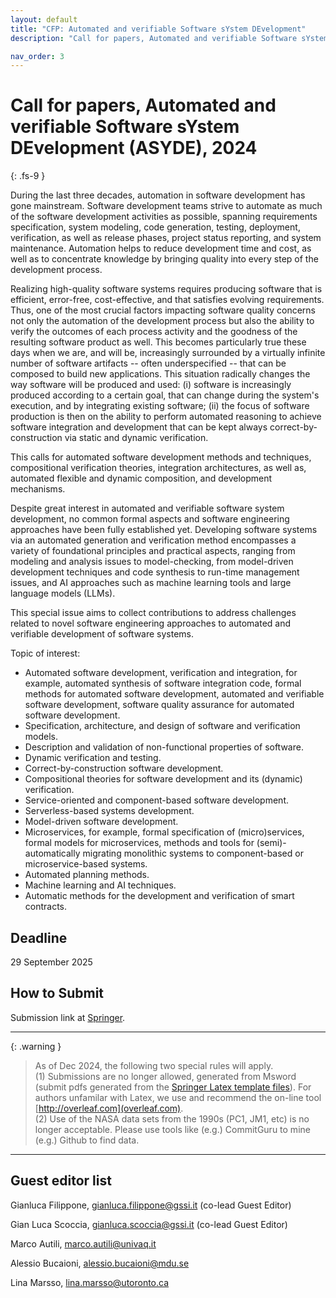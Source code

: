 ```yaml
---
layout: default
title: "CFP: Automated and verifiable Software sYstem DEvelopment"
description: "Call for papers, Automated and verifiable Software sYstem DEvelopment (ASYDE), 2024"

nav_order: 3
---
```


# Call for papers, Automated and verifiable Software sYstem DEvelopment (ASYDE), 2024
{: .fs-9 }

During the last three decades, automation in software development has gone mainstream. Software development teams strive to automate as much of the software development activities as possible, spanning requirements specification, system modeling, code generation, testing, deployment, verification, as well as release phases, project status reporting, and system maintenance. Automation helps to reduce development time and cost, as well as to concentrate knowledge by bringing quality into every step of the development process. 

Realizing high-quality software systems requires producing software that is efficient, error-free, cost-effective, and that satisfies evolving requirements. Thus, one of the most crucial factors impacting software quality concerns not only the automation of the development process but also the ability to verify the outcomes of each process activity and the goodness of the resulting software product as well. This becomes particularly true these days when we are, and will be, increasingly surrounded by a virtually infinite number of software artifacts -- often underspecified -- that can be composed to build new applications. This situation radically changes the way software will be produced and used: (i) software is increasingly produced according to a certain goal, that can change during the system's execution, and by integrating existing software; (ii) the focus of software production is then on the ability to perform automated reasoning to achieve software integration and development that can be kept always correct-by-construction via static and dynamic verification.

This calls for automated software development methods and techniques, compositional verification theories, integration architectures, as well as, automated flexible and dynamic composition, and development mechanisms.

Despite great interest in automated and verifiable software system development, no common formal aspects and software engineering approaches have been fully established yet. Developing software systems via an automated generation and verification method encompasses a variety of foundational principles and practical aspects, ranging from modeling and analysis issues to model-checking, from model-driven development techniques and code synthesis to run-time management issues, and AI approaches such as machine learning tools and large language models (LLMs).

This special issue aims to collect contributions to address challenges related to novel software engineering approaches to automated and verifiable development of software systems.

Topic of interest:

- Automated software development, verification and integration, for example, automated synthesis of software integration code, formal methods for automated software development, automated and verifiable software development, software quality assurance for automated software development.
- Specification, architecture, and design of software and verification models.
- Description and validation of non-functional properties of software.
-  Dynamic verification and testing.
- Correct-by-construction software development.
- Compositional theories for software development and its (dynamic) verification.
- Service-oriented and component-based software development.
- Serverless-based systems development.
 - Model-driven software development.
- Microservices, for example, formal specification of (micro)services, formal models for microservices, methods and tools for (semi)-automatically migrating monolithic systems to component-based or microservice-based systems.
- Automated planning methods.
- Machine learning and AI techniques.
- Automatic methods for the development and verification of smart contracts.

## Deadline

29 September 2025

## How to Submit

Submission link at [Springer](https://link.springer.com/collections/jiefjicgje).

---

{: .warning }  
> As of Dec 2024, the following two special rules will apply. <br>(1) Submissions are no longer allowed, generated from Msword (submit pdfs generated from the
[Springer Latex template files](https://resource-cms.springernature.com/springer-cms/rest/v1/content/18782940/data/v11)). For authors unfamilar with Latex, we use and recommend the on-line tool [http://overleaf.com](overleaf.com). <br>
(2) Use of the NASA data sets from the 1990s (PC1, JM1, etc) is no longer acceptable. Please use tools like (e.g.) CommitGuru to mine (e.g.) Github to find data.

---
## Guest editor list

Gianluca Filippone, gianluca.filippone@gssi.it (co-lead Guest Editor)

Gian Luca Scoccia, gianluca.scoccia@gssi.it (co-lead Guest Editor)

Marco Autili, marco.autili@univaq.it

Alessio Bucaioni, alessio.bucaioni@mdu.se

Lina Marsso, lina.marsso@utoronto.ca
